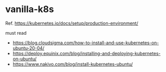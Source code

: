 # vanilla-k8s

Ref. https://kubernetes.io/docs/setup/production-environment/

must read

- https://blog.cloudsigma.com/how-to-install-and-use-kubernetes-on-ubuntu-20-04/
- https://deploy.equinix.com/blog/installing-and-deploying-kubernetes-on-ubuntu/
- https://www.nakivo.com/blog/install-kubernetes-ubuntu/


